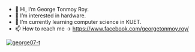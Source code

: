- 👋 Hi, I’m George Tonmoy Roy.
- 👀 I’m interested in hardware.
- 🌱 I’m currently learning computer science in KUET.
- 📫 How to reach me -> https://www.facebook.com/georgetonmoy.roy/
<p align="left"> <a href="https://github.com/ryo-ma/github-profile-trophy"><img src="https://github-profile-trophy.vercel.app/?username=george07-t" alt="george07-t" /></a> </p>
<!---
george07-t/george07-t is a ✨ special ✨ repository because its `README.md` (this file) appears on your GitHub profile.
You can click the Preview link to take a look at your changes.
--->
